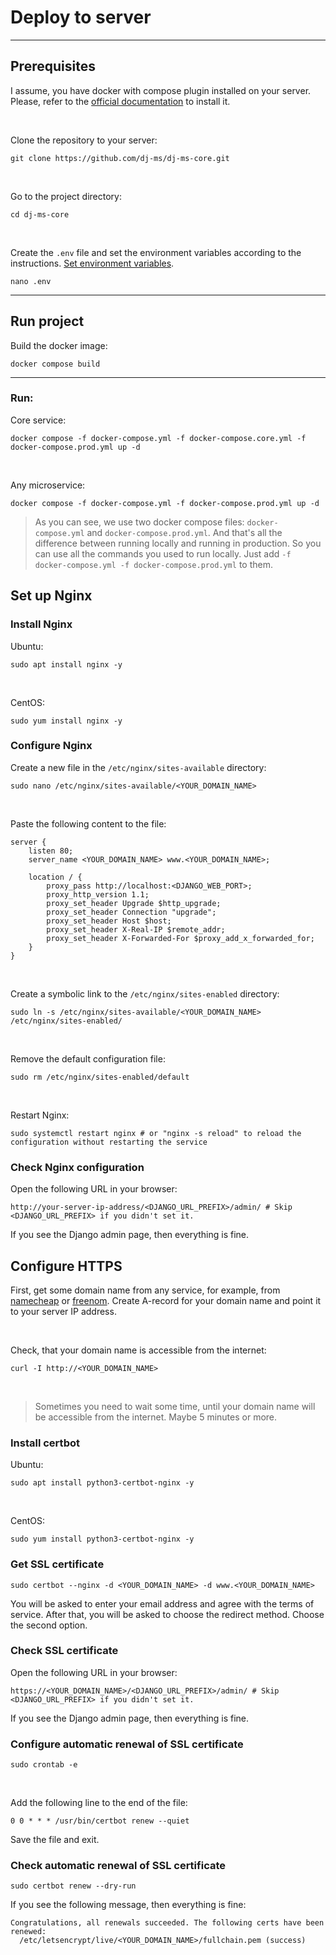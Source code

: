 # Deploy to server


---
## Prerequisites
I assume, you have docker with compose plugin installed on your server.
Please, refer to the [official documentation](https://docs.docker.com/engine/install/) to install it.

<br>

Clone the repository to your server:
```shell
git clone https://github.com/dj-ms/dj-ms-core.git
```

<br>

Go to the project directory:
```shell
cd dj-ms-core
```

<br>

Create the `.env` file and set the environment variables according to the instructions.
[Set environment variables](set_env_vars.md).
```shell
nano .env
```


---
## Run project
Build the docker image:
```shell
docker compose build
```

---
### Run:

Core service:
```shell
docker compose -f docker-compose.yml -f docker-compose.core.yml -f docker-compose.prod.yml up -d
```

<br>

Any microservice:
```shell
docker compose -f docker-compose.yml -f docker-compose.prod.yml up -d
```

> As you can see, we use two docker compose files: `docker-compose.yml` and `docker-compose.prod.yml`.
And that's all the difference between running locally and running in production.
So you can use all the commands you used to run locally. Just add `-f docker-compose.yml -f docker-compose.prod.yml` to them.


## Set up Nginx

### Install Nginx

Ubuntu:
```shell
sudo apt install nginx -y
```

<br>

CentOS:
```shell
sudo yum install nginx -y
```

### Configure Nginx

Create a new file in the `/etc/nginx/sites-available` directory:
```shell
sudo nano /etc/nginx/sites-available/<YOUR_DOMAIN_NAME>
```

<br>

Paste the following content to the file:
```nginx
server {
    listen 80;
    server_name <YOUR_DOMAIN_NAME> www.<YOUR_DOMAIN_NAME>;

    location / {
        proxy_pass http://localhost:<DJANGO_WEB_PORT>;
        proxy_http_version 1.1;
        proxy_set_header Upgrade $http_upgrade;
        proxy_set_header Connection "upgrade";
        proxy_set_header Host $host;
        proxy_set_header X-Real-IP $remote_addr;
        proxy_set_header X-Forwarded-For $proxy_add_x_forwarded_for;
    }
}
```

<br>

Create a symbolic link to the `/etc/nginx/sites-enabled` directory:
```shell
sudo ln -s /etc/nginx/sites-available/<YOUR_DOMAIN_NAME> /etc/nginx/sites-enabled/
```

<br>

Remove the default configuration file:
```shell
sudo rm /etc/nginx/sites-enabled/default
```

<br>

Restart Nginx:
```shell
sudo systemctl restart nginx # or "nginx -s reload" to reload the configuration without restarting the service
```

### Check Nginx configuration

Open the following URL in your browser:
```shell
http://your-server-ip-address/<DJANGO_URL_PREFIX>/admin/ # Skip <DJANGO_URL_PREFIX> if you didn't set it.
```

If you see the Django admin page, then everything is fine.


## Configure HTTPS

First, get some domain name from any service, for example, from [namecheap](https://www.namecheap.com) or [freenom](https://www.freenom.com).
Create A-record for your domain name and point it to your server IP address.

<br>

Check, that your domain name is accessible from the internet:
```shell
curl -I http://<YOUR_DOMAIN_NAME>
```

<br>

> Sometimes you need to wait some time, until your domain name will be accessible from the internet. Maybe 5 minutes or more.

### Install certbot

Ubuntu:
```shell
sudo apt install python3-certbot-nginx -y
```

<br>

CentOS:
```shell
sudo yum install python3-certbot-nginx -y
```

### Get SSL certificate

```shell
sudo certbot --nginx -d <YOUR_DOMAIN_NAME> -d www.<YOUR_DOMAIN_NAME>
```

You will be asked to enter your email address and agree with the terms of service.
After that, you will be asked to choose the redirect method. Choose the second option.

### Check SSL certificate

Open the following URL in your browser:
```shell
https://<YOUR_DOMAIN_NAME>/<DJANGO_URL_PREFIX>/admin/ # Skip <DJANGO_URL_PREFIX> if you didn't set it.
```

If you see the Django admin page, then everything is fine.

### Configure automatic renewal of SSL certificate

```shell
sudo crontab -e
```

<br>

Add the following line to the end of the file:
```shell
0 0 * * * /usr/bin/certbot renew --quiet
```

Save the file and exit.

### Check automatic renewal of SSL certificate

```shell
sudo certbot renew --dry-run
```

If you see the following message, then everything is fine:
```shell
Congratulations, all renewals succeeded. The following certs have been renewed:
  /etc/letsencrypt/live/<YOUR_DOMAIN_NAME>/fullchain.pem (success)
```

